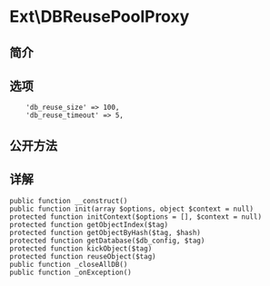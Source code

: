 # Ext\DBReusePoolProxy

## 简介

## 选项
        'db_reuse_size' => 100,
        'db_reuse_timeout' => 5,
## 公开方法


## 详解

    public function __construct()
    public function init(array $options, object $context = null)
    protected function initContext($options = [], $context = null)
    protected function getObjectIndex($tag)
    protected function getObjectByHash($tag, $hash)
    protected function getDatabase($db_config, $tag)
    protected function kickObject($tag)
    protected function reuseObject($tag)
    public function _closeAllDB()
    public function _onException()